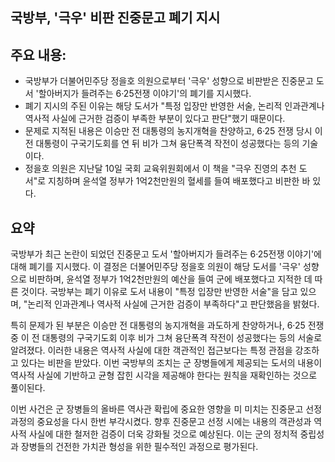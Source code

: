## 국방부, '극우' 비판 진중문고 폐기 지시

## 주요 내용:
*   국방부가 더불어민주당 정을호 의원으로부터 '극우' 성향으로 비판받은 진중문고 도서 '할아버지가 들려주는 6·25전쟁 이야기'의 폐기를 지시했다.
*   폐기 지시의 주된 이유는 해당 도서가 "특정 입장만 반영한 서술, 논리적 인과관계나 역사적 사실에 근거한 검증이 부족한 부분이 있다고 판단"했기 때문이다.
*   문제로 지적된 내용은 이승만 전 대통령의 농지개혁을 찬양하고, 6·25 전쟁 당시 이 전 대통령이 구국기도회를 연 뒤 비가 그쳐 융단폭격 작전이 성공했다는 등의 기술이다.
*   정을호 의원은 지난달 10일 국회 교육위원회에서 이 책을 "극우 진영의 추천 도서"로 지칭하며 윤석열 정부가 1억2천만원의 혈세를 들여 배포했다고 비판한 바 있다.

## 요약

국방부가 최근 논란이 되었던 진중문고 도서 '할아버지가 들려주는 6·25전쟁 이야기'에 대해 폐기를 지시했다. 이 결정은 더불어민주당 정을호 의원이 해당 도서를 '극우' 성향으로 비판하며, 윤석열 정부가 1억2천만원의 예산을 들여 군에 배포했다고 지적한 데 따른 것이다. 국방부는 폐기 이유로 도서 내용이 "특정 입장만 반영한 서술"을 담고 있으며, "논리적 인과관계나 역사적 사실에 근거한 검증이 부족하다"고 판단했음을 밝혔다.

특히 문제가 된 부분은 이승만 전 대통령의 농지개혁을 과도하게 찬양하거나, 6·25 전쟁 중 이 전 대통령의 구국기도회 이후 비가 그쳐 융단폭격 작전이 성공했다는 등의 서술로 알려졌다. 이러한 내용은 역사적 사실에 대한 객관적인 접근보다는 특정 관점을 강조하고 있다는 비판을 받았다. 이번 국방부의 조치는 군 장병들에게 제공되는 도서의 내용이 역사적 사실에 기반하고 균형 잡힌 시각을 제공해야 한다는 원칙을 재확인하는 것으로 풀이된다.

이번 사건은 군 장병들의 올바른 역사관 확립에 중요한 영향을 미 미치는 진중문고 선정 과정의 중요성을 다시 한번 부각시켰다. 향후 진중문고 선정 시에는 내용의 객관성과 역사적 사실에 대한 철저한 검증이 더욱 강화될 것으로 예상된다. 이는 군의 정치적 중립성과 장병들의 건전한 가치관 형성을 위한 필수적인 과정으로 평가된다.